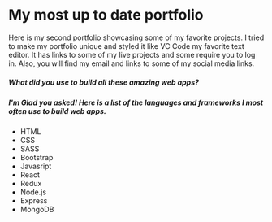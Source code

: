 # My most up to date portfolio

Here is my second portfolio showcasing some of my favorite projects. I tried to make my portfolio unique and styled it like VC Code my favorite text editor. It has links to some of my live projects and some require you to log in. Also, you will find my email and links to some of my social media links. 

##### What did you use to build all these amazing web apps? 
##### I'm Glad you asked! Here is a list of the languages and frameworks I most often use to build web apps. 

* HTML
* CSS
* SASS
* Bootstrap 
* Javasript  
* React 
* Redux 
* Node.js 
* Express 
* MongoDB 
